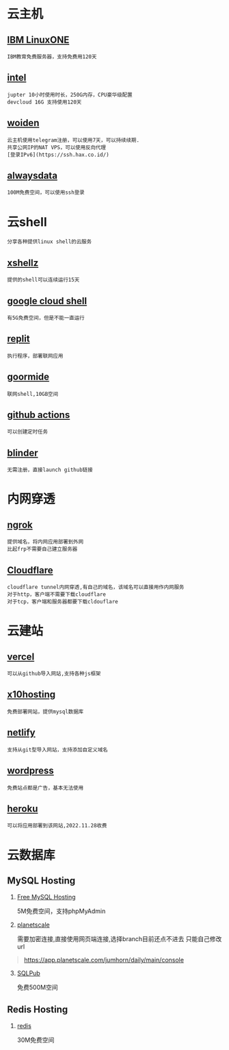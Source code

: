 # 云主机

## [IBM LinuxONE](https://linuxone.cloud.marist.edu)

	IBM教育免费服务器，支持免费用120天

## [intel](https://notebooks.edge.devcloud.intel.com/)

	jupter 10小时使用时长，250G内存，CPU豪华级配置
	devcloud 16G 支持使用120天

## [woiden](https://woiden.id/)

	云主机使用telegram注册，可以使用7天，可以持续续期.
	共享公网IP的NAT VPS，可以使用反向代理
	[登录IPv6](https://ssh.hax.co.id/)

## [alwaysdata](https://www.alwaysdata.com)

	100M免费空间，可以使用ssh登录

# 云shell
	分享各种提供linux shell的云服务

## [xshellz](https://www.xshellz.com)

	提供的shell可以连续运行15天

## [google cloud shell](https://cloud.google.com/shell)

	有5G免费空间，但是不能一直运行

## [replit](https://replit.com/)

	执行程序，部署联网应用

## [goormide](https://ide.goorm.io)

	联网shell,10GB空间

## [github actions](github_action.md)

	可以创建定时任务

## [blinder](https://mybinder.org/)

	无需注册，直接launch github链接

# 内网穿透
## [ngrok](https://ngrok.com/)

	提供域名，将内网应用部署到外网
	比起frp不需要自己建立服务器

## [Cloudflare](https://www.cloudflare.com/)

	cloudflare tunnel内网穿透,有自己的域名，该域名可以直接用作内网服务
	对于http，客户端不需要下载cloudflare
	对于tcp，客户端和服务器都要下载cldouflare

# 云建站

## [vercel](https://vercel.com)

	可以从github导入网站,支持各种js框架

## [x10hosting](https://x10hosting.com)

	免费部署网站，提供mysql数据库

## [netlify](https://www.netlify.com)

	支持从git型导入网站，支持添加自定义域名

## [wordpress](https://wordpress.com)

	免费站点都是广告，基本无法使用

## [heroku](https://heroku.com)

	可以将应用部署到该网站,2022.11.28收费

# 云数据库

## MySQL Hosting
1. [Free MySQL Hosting](https://www.freemysqlhosting.net)

	5M免费空间，支持phpMyAdmin

2. [planetscale](https://app.planetscale.com/)

	需要加密连接,直接使用网页端连接,选择branch目前还点不进去
	只能自己修改url

> https://app.planetscale.com/jumhorn/daily/main/console

3. [SQLPub](http://sqlpub.com)

	免费500M空间

## Redis Hosting

1. [redis](https://redis.com/)

	30M免费空间
